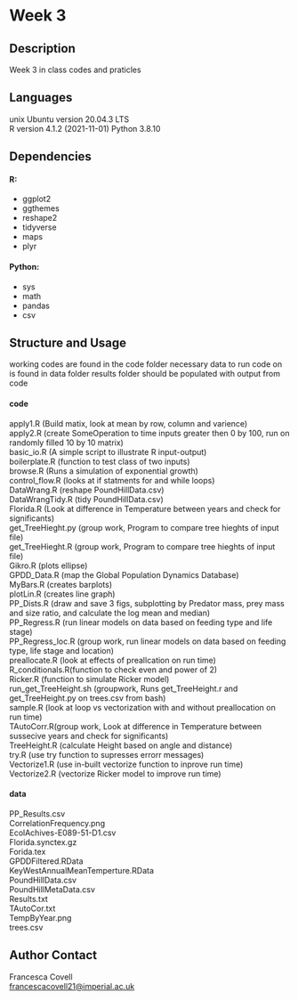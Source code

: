 # Week 3

## Description 
Week 3 in class codes and praticles 

## Languages
unix Ubuntu version 20.04.3 LTS\
R version 4.1.2 (2021-11-01)
Python 3.8.10
 
## Dependencies
#### R:
- ggplot2
- ggthemes
- reshape2
- tidyverse
- maps
- plyr

#### Python:
- sys
- math
- pandas
- csv


## Structure and Usage
working codes are found in the code folder
necessary data to run code on is found in data folder
results folder should be populated with output from code

#### code
apply1.R (Build matix, look at mean by row, column and varience)\
apply2.R (create SomeOperation to time inputs greater then 0 by 100, run on randomly filled 10 by 10 matrix)\
basic_io.R (A simple script to illustrate R input-output)\
boilerplate.R (function to test class of two inputs)\
browse.R (Runs a simulation of exponential growth)\
control_flow.R (looks at if statments for and while loops)\
DataWrang.R (reshape PoundHillData.csv)\
DataWrangTidy.R (tidy PoundHillData.csv)\
Florida.R (Look at difference in Temperature between years and check for significants)\
get_TreeHieght.py (group work, Program to compare tree hieghts of input file)\
get_TreeHieght.R (group work, Program to compare tree hieghts of input file)\
Gikro.R (plots ellipse)\
GPDD_Data.R (map the Global Population Dynamics Database)\
MyBars.R (creates barplots)\
plotLin.R (creates line graph)\
PP_Dists.R (draw and save 3 figs, subplotting by Predator mass, prey mass and size ratio, and calculate the log mean and median)\
PP_Regress.R (run linear models on data based on feeding type and life stage)\
PP_Regress_loc.R (group work, run linear models on data based on feeding type, life stage and location)\
preallocate.R (look at effects of preallcation on run time)\
R_conditionals.R(function to check even and power of 2)\
Ricker.R (function to simulate Ricker model)\
run_get_TreeHeight.sh (groupwork, Runs get_TreeHeight.r and get_TreeHeight.py on trees.csv from bash)\
sample.R (look at loop vs vectorization with and without preallocation on run time)\
TAutoCorr.R(group work, Look at difference in Temperature between sussecive years and check for significants)\
TreeHeight.R (calculate Height based on angle and distance)\
try.R (use try function to supresses errorr messages)\
Vectorize1.R (use in-built vectorize function to inprove run time)\
Vectorize2.R (vectorize Ricker model to improve run time)

#### data
PP_Results.csv\
CorrelationFrequency.png\
EcolAchives-E089-51-D1.csv\
Florida.synctex.gz\
Forida.tex\
GPDDFiltered.RData\
KeyWestAnnualMeanTemperture.RData\
PoundHillData.csv\
PoundHillMetaData.csv\
Results.txt\
TAutoCor.txt\
TempByYear.png\
trees.csv




## Author Contact
Francesca Covell\
francescacovell21@imperial.ac.uk